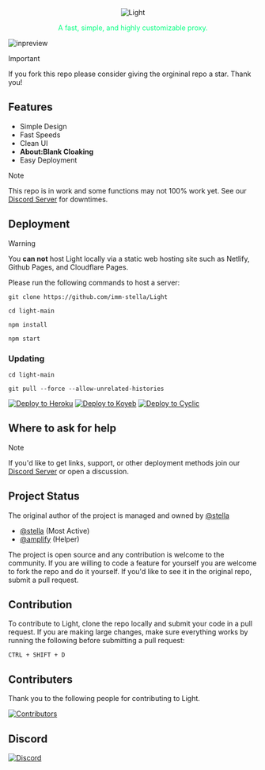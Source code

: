 <div align="center">
<img src="https://i.imgur.com/4jaFpJz.png" alt="Light"/>
<p style="color: #00FF7F">A fast, simple, and highly customizable proxy.</p>
</div>

![inpreview](https://i.imgur.com/DOc2Y4J.png)

> [!IMPORTANT]
> If you fork this repo please consider giving the orgininal repo a star. Thank you!

## Features

- Simple Design
- Fast Speeds
- Clean UI
- **About:Blank Cloaking**
- Easy Deployment
  
> [!NOTE]
> This repo is in work and some functions may not 100% work yet. See our [Discord Server](https://discord.gg/7SCnPUM5S6) for downtimes.

## Deployment
> [!WARNING]
> You **can not** host Light locally via a static web hosting site such as Netlify, Github Pages, and Cloudflare Pages.

Please run the following commands to host a server:  
```
git clone https://github.com/imm-stella/Light
```
```
cd light-main
```
```
npm install
```  
```
npm start
```
### Updating
```
cd light-main
```
```
git pull --force --allow-unrelated-histories
```

<a target="_blank" href="https://heroku.com/deploy/?template=https://github.com/imm-stella/Light"><img alt="Deploy to Heroku" src="https://binbashbanana.github.io/deploy-buttons/buttons/remade/heroku.svg"></a>
<a target="_blank" href="https://app.koyeb.com/deploy?type=git&repository=github.com/imm-stella/Light"><img alt="Deploy to Koyeb" src="https://binbashbanana.github.io/deploy-buttons/buttons/remade/koyeb.svg"></a>
<a target="_blank" href="https://app.cyclic.sh/api/app/deploy/imm-stella/Light"><img alt="Deploy to Cyclic" src="https://binbashbanana.github.io/deploy-buttons/buttons/remade/cyclic.svg"></a>

## Where to ask for help
> [!NOTE]
> If you'd like to get links, support, or other deployment methods join our [Discord Server](https://discord.gg/7SCnPUM5S6) or open a discussion.


## Project Status
The original author of the project is managed and owned by [@stella](https://github.com/imm-stella)
- [@stella](https://github.com/imm-stella) (Most Active)
- [@amplify](https://github.com/not-amplify) (Helper)

The project is open source and any contribution is welcome to the community. If you are willing to code a feature for yourself you are welcome to fork the repo and do it yourself. If you'd like to see it in the original repo, submit a pull request.

## Contribution 
To contribute to Light, clone the repo locally and submit your code in a pull request.
If you are making large changes, make sure everything works by running the following before submitting a pull request:
```
CTRL + SHIFT + D
```
## Contributers
Thank you to the following people for contributing to Light.

[![Contributors](https://contrib.rocks/image?repo=imm-stella/Light)](https://github.com/imm-stella/Light/graphs/contributors)
  
## Discord 
[![Discord](https://invidget.switchblade.xyz/QmWUfvm4bn?theme=dark)](https://discord.gg/QmWUfvm4bn)
